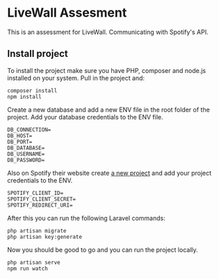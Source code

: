 # LiveWall Assesment

This is an assessment for LiveWall. Communicating with Spotify's API.  

## Install project

To install the project make sure you have PHP, composer and node.js installed on your system.
Pull in the project and:

```
composer install
npm install
```
Create a new database and add a new ENV file in the root folder of the project.
Add your database credentials to the ENV file. 
```
DB_CONNECTION=
DB_HOST=
DB_PORT=
DB_DATABASE=
DB_USERNAME=
DB_PASSWORD=
```
Also on Spotify their website create [a new project](https://developer.spotify.com/dashboard/applications) and add your project credentials to the ENV. 

```
SPOTIFY_CLIENT_ID=
SPOTIFY_CLIENT_SECRET=
SPOTIFY_REDIRECT_URI=
```

After this you can run the following Laravel commands:
```
php artisan migrate
php artisan key:generate
```

Now you should be good to go and you can run the project locally.

```
php artisan serve
npm run watch
```